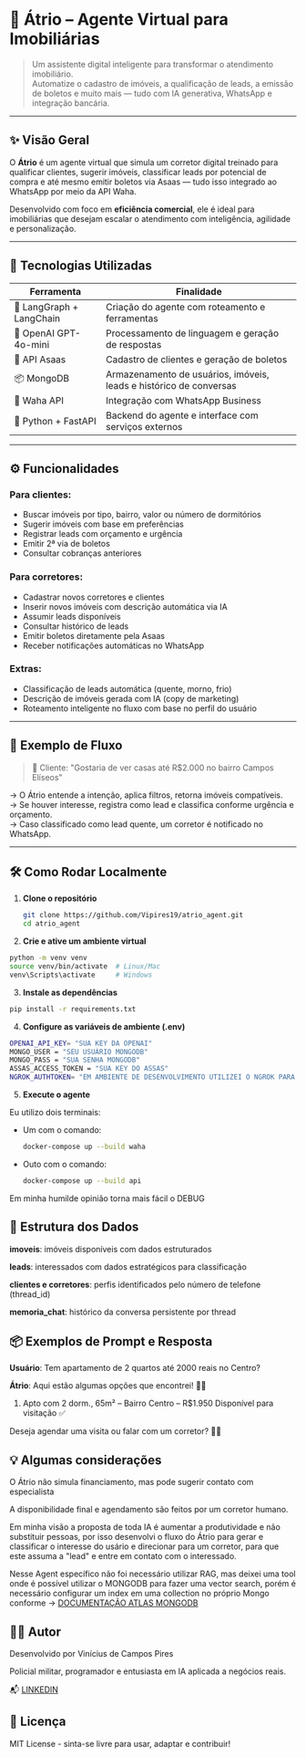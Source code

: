 # 🏡 Átrio – Agente Virtual para Imobiliárias

> Um assistente digital inteligente para transformar o atendimento imobiliário.  
> Automatize o cadastro de imóveis, a qualificação de leads, a emissão de boletos e muito mais — tudo com IA generativa, WhatsApp e integração bancária.

---

## ✨ Visão Geral

O **Átrio** é um agente virtual que simula um corretor digital treinado para qualificar clientes, sugerir imóveis, classificar leads por potencial de compra e até mesmo emitir boletos via Asaas — tudo isso integrado ao WhatsApp por meio da API Waha.

Desenvolvido com foco em **eficiência comercial**, ele é ideal para imobiliárias que desejam escalar o atendimento com inteligência, agilidade e personalização.

---

## 🔧 Tecnologias Utilizadas

| Ferramenta | Finalidade |
|------------|------------|
| 🧠 LangGraph + LangChain | Criação do agente com roteamento e ferramentas |
| 💬 OpenAI GPT-4o-mini | Processamento de linguagem e geração de respostas |
| 🧾 API Asaas | Cadastro de clientes e geração de boletos |
| 📦 MongoDB | Armazenamento de usuários, imóveis, leads e histórico de conversas |
| 🤖 Waha API | Integração com WhatsApp Business |
| 🧭 Python + FastAPI | Backend do agente e interface com serviços externos |

---

## ⚙️ Funcionalidades

### Para clientes:
- Buscar imóveis por tipo, bairro, valor ou número de dormitórios
- Sugerir imóveis com base em preferências
- Registrar leads com orçamento e urgência
- Emitir 2ª via de boletos
- Consultar cobranças anteriores

### Para corretores:
- Cadastrar novos corretores e clientes
- Inserir novos imóveis com descrição automática via IA
- Assumir leads disponíveis
- Consultar histórico de leads
- Emitir boletos diretamente pela Asaas
- Receber notificações automáticas no WhatsApp

### Extras:
- Classificação de leads automática (quente, morno, frio)
- Descrição de imóveis gerada com IA (copy de marketing)
- Roteamento inteligente no fluxo com base no perfil do usuário

---

## 🧠 Exemplo de Fluxo

> 🧑 Cliente: "Gostaria de ver casas até R$2.000 no bairro Campos Elíseos"

→ O Átrio entende a intenção, aplica filtros, retorna imóveis compatíveis.  
→ Se houver interesse, registra como lead e classifica conforme urgência e orçamento.  
→ Caso classificado como lead quente, um corretor é notificado no WhatsApp.

---

## 🛠️ Como Rodar Localmente

1. **Clone o repositório**
   ```bash
   git clone https://github.com/Vipires19/atrio_agent.git
   cd atrio_agent

2. **Crie e ative um ambiente virtual**
  ```bash
  python -m venv venv
  source venv/bin/activate  # Linux/Mac
  venv\Scripts\activate     # Windows
  ```

3. **Instale as dependências**
  ``` bash
  pip install -r requirements.txt
  ```

4. **Configure as variáveis de ambiente (.env)**
  ``` bash
  OPENAI_API_KEY= "SUA KEY DA OPENAI"
  MONGO_USER = "SEU USUÁRIO MONGODB"
  MONGO_PASS = "SUA SENHA MONGODB"
  ASSAS_ACCESS_TOKEN = "SUA KEY DO ASSAS"
  NGROK_AUTHTOKEN= "EM AMBIENTE DE DESENVOLVIMENTO UTILIZEI O NGROK PARA GERAR UM DOMÍNIO HTTPS PARA O WEBHOOK DO ASSAS ENTÃO É NECESSÁRIO O AUTHTOKEN DO NGROK"
  ```

5. **Execute o agente**

 Eu utilizo dois terminais:
  - Um com o comando:
     ``` bash
     docker-compose up --build waha
     ```
  - Outo com o comando:
     ``` bash
     docker-compose up --build api
     ```

Em minha humilde opinião torna mais fácil o DEBUG

## 📁 Estrutura dos Dados

**imoveis**: imóveis disponíveis com dados estruturados

**leads**: interessados com dados estratégicos para classificação

**clientes e corretores**: perfis identificados pelo número de telefone (thread_id)

**memoria_chat**: histórico da conversa persistente por thread

## 📦 Exemplos de Prompt e Resposta

**Usuário**: Tem apartamento de 2 quartos até 2000 reais no Centro?

**Átrio**: Aqui estão algumas opções que encontrei! 🏢✨
1. Apto com 2 dorm., 65m² – Bairro Centro – R$1.950
Disponível para visitação ✅

Deseja agendar uma visita ou falar com um corretor? 👨‍💼

## 💡 Algumas considerações

O Átrio não simula financiamento, mas pode sugerir contato com especialista

A disponibilidade final e agendamento são feitos por um corretor humano.

Em minha visão a proposta de toda IA é aumentar a produtividade e não substituir pessoas, por isso desenvolvi o fluxo do Átrio para gerar e classificar o interesse do usário e direcionar para um corretor, para que este assuma a "lead" e entre em contato com o interessado.

Nesse Agent específico não foi necessário utilizar RAG, mas deixei uma tool onde é possível utilizar o MONGODB para fazer uma vector search, porém é necessário configurar um index em uma collection no próprio Mongo conforme -> [DOCUMENTAÇÃO ATLAS MONGODB](https://www.mongodb.com/docs/atlas/atlas-vector-search/tutorials/vector-search-quick-start/?deployment-type=atlas&interface=driver&language=python)

## 👨‍💻 Autor

Desenvolvido por Vinícius de Campos Pires

Policial militar, programador e entusiasta em IA aplicada a negócios reais.

📬 [LINKEDIN](https://www.linkedin.com/in/vin%C3%ADcius-de-campos-pires-544a88241/)

## 📄 Licença

MIT License - sinta-se livre para usar, adaptar e contribuir!

